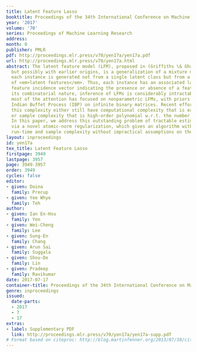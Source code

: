 ```yaml
---
title: Latent Feature Lasso
booktitle: Proceedings of the 34th International Conference on Machine Learning
year: '2017'
volume: '70'
series: Proceedings of Machine Learning Research
address: 
month: 0
publisher: PMLR
pdf: http://proceedings.mlr.press/v70/yen17a/yen17a.pdf
url: http://proceedings.mlr.press/v70/yen17a.html
abstract: The latent feature model (LFM), proposed in (Griffiths \& Ghahramani, 2005),
  but possibly with earlier origins, is a generalization of a mixture model, where
  each instance is generated not from a single latent class but from a combination
  of <em>latent features</em>. Thus, each instance has an associated latent binary
  feature incidence vector indicating the presence or absence of a feature. Due to
  its combinatorial nature, inference of LFMs is considerably intractable, and accordingly,
  most of the attention has focused on nonparametric LFMs, with priors such as the
  Indian Buffet Process (IBP) on infinite binary matrices. Recent efforts to tackle
  this complexity either still have computational complexity that is exponential,
  or sample complexity that is high-order polynomial w.r.t. the number of latent features.
  In this paper, we address this outstanding problem of tractable estimation of LFMs
  via a novel atomic-norm regularization, which gives an algorithm with polynomial
  run-time and sample complexity without impractical assumptions on the data distribution.
layout: inproceedings
id: yen17a
tex_title: Latent Feature Lasso
firstpage: 3949
lastpage: 3957
page: 3949-3957
order: 3949
cycles: false
editor:
- given: Doina
  family: Precup
- given: Yee Whye
  family: Teh
author:
- given: Ian En-Hsu
  family: Yen
- given: Wei-Cheng
  family: Lee
- given: Sung-En
  family: Chang
- given: Arun Sai
  family: Suggala
- given: Shou-De
  family: Lin
- given: Pradeep
  family: Ravikumar
date: 2017-07-17
container-title: Proceedings of the 34th International Conference on Machine Learning
genre: inproceedings
issued:
  date-parts:
  - 2017
  - 7
  - 17
extras:
- label: Supplementary PDF
  link: http://proceedings.mlr.press/v70/yen17a/yen17a-supp.pdf
# Format based on citeproc: http://blog.martinfenner.org/2013/07/30/citeproc-yaml-for-bibliographies/
---
```

